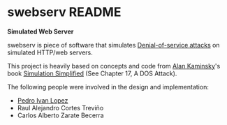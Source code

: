 # swebserv README

**Simulated Web Server**

swebserv is piece of software that simulates [Denial-of-service
attacks](https://en.wikipedia.org/wiki/Denial-of-service_attack) on simulated
HTTP/web servers.

This project is heavily based on concepts and code from [Alan
Kaminsky](http://www.cs.rit.edu/~ark/)'s book [Simulation
Simplified](http://www.cs.rit.edu/~ark/ss/) (See Chapter 17, A DOS Attack).

The following people were involved in the design and implementation:

- [Pedro Ivan Lopez](http://pedroivanlopez.com)
- Raul Alejandro Cortes Treviño
- Carlos Alberto Zarate Becerra
